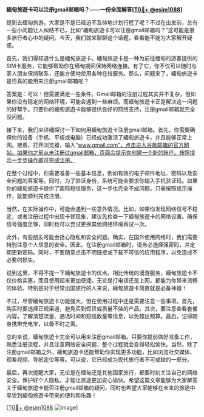 **緬甸旅遊卡可以注册gmail邮箱吗？——一份全面解答[[TG💪+ @esim1088](https://t.me/s/esim1088)]**

提到去缅甸旅游，大家是不是已经迫不及待地计划行程了呢？不过在出发前，总有一些小问题让人纠结不已，比如“緬甸旅遊卡可以注册gmail邮箱吗？”这可能是很多旅行者心中的疑问。今天，我们就来聊聊这个话题，看看能不能为大家解开疑惑。

首先，我们得知道什么是緬甸旅遊卡。緬甸旅遊卡是一种为前往缅甸的游客提供的SIM卡服务，它能够帮助你在缅甸期间保持网络连接。有了它，你不仅可以随时与家人朋友保持联系，还能方便地使用各种在线服务。那么，问题来了，緬甸旅遊卡是否真的能用来注册gmail邮箱呢？

答案是：可以！但需要满足一些条件。Gmail邮箱的注册过程其实并不复杂，但如果你没有稳定的网络环境，可能会遇到一些麻烦。而緬甸旅遊卡正是解决这一问题的好帮手。只要你的緬甸旅遊卡能够提供良好的网络支持，注册gmail邮箱就完全没问题。

接下来，我们来详细探讨一下如何用緬甸旅遊卡注册gmail邮箱。首先，你需要确保你的设备（手机、平板或电脑）已经成功激活了緬甸旅遊卡，并且能够正常上网。接着，打开浏览器，输入“www.gmail.com”，点击进入谷歌邮箱的官方网站。如果你之前从未注册过gmail邮箱，页面会提示你创建一个新的账户。按照提示一步步操作即可完成注册。

在整个过程中，你需要准备一些基本信息，例如有效的电子邮件地址、密码以及安全问题的答案等。同时，为了验证身份，系统可能会要求你输入手机验证码。如果你的緬甸旅遊卡提供了国际短信服务，这一步也完全不成问题。只需按照提示操作，就能顺利完成注册。

当然，在实际操作中，可能会遇到一些意外情况。比如，如果你发现网络信号不稳定，或者注册过程中出现卡顿现象，建议先检查一下緬甸旅遊卡的网络设置。确保信号强度足够，同时也可以尝试更换其他网络环境再试一次。

此外，有些朋友可能会担心隐私和安全问题。确实，在国外使用网络时，我们需要特别注意个人信息的安全。因此，在注册gmail邮箱时，请务必选择强密码，并定期更新密码。同时，不要随意点击不明链接或下载不可信的应用程序，以免造成不必要的损失。

说到这里，不得不提一下緬甸旅遊卡的优点。相比传统的漫游服务，緬甸旅遊卡不仅价格实惠，而且使用起来更加便捷。无论是打电话还是上网，都能为你带来流畅的体验。特别是对于经常出国旅行的人来说，緬甸旅遊卡简直就是必备神器！

不过，尽管緬甸旅遊卡功能强大，但在使用过程中还是需要注意一些事项。首先，购买时要选择正规渠道，避免买到假货或质量不佳的产品。其次，要注意查看套餐内容，了解清楚流量、通话时间和短信数量等信息，以免超出预算。最后，记得随身携带充电宝，以备不时之需。

总的来说，緬甸旅遊卡完全可以用来注册gmail邮箱。只要你提前做好准备工作，熟悉注册流程，并且注意网络安全问题，整个过程就会变得轻松愉快。当然，除了注册gmail邮箱之外，緬甸旅遊卡还能帮助你实现更多功能，比如浏览社交媒体、观看视频、导航定位等等。可以说，它已经成为现代旅行者不可或缺的一部分。

最后，再次提醒大家，无论是在缅甸还是其他国家旅行，都要时刻关注自己的网络安全。保护好个人隐私，才能让旅途更加安心愉快。希望这篇文章能够为大家解答关于緬甸旅遊卡能否注册gmail邮箱的疑问，同时也希望大家能够在未来的旅途中享受到緬甸旅遊卡带来的便利和乐趣！

[[TG💪+ @esim1088](https://t.me/s/esim1088) ![Image](https://i.postimg.cc/4NQfJmqS/Snipaste-2025-05-13-00-14-12.png)]